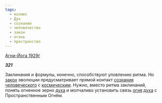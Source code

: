```yaml
---
tags:
  - космос
  - Дух
  - сознание
  - человечество
  - закон
  - огонь
  - пространство
---
```

[Агни-Йога 1929г](https://127.0.0.1:4002/agni/1929)

___321___

Заклинания и формулы, конечно, способствуют уловлению ритма. Но [закон](../../../tags/#закон) эволюции предусматривает прямой контакт [сознания](../../../tags/#сознание) [человеческого](../../../tags/#человечество) с [космическим](../../../tags/#космос). Нужно, вместо ритма заклинаний, понять огненное зерно [духа](../../../tags/#Дух) и молчаливо установить связь [огня](../../../tags/#огонь) [духа](../../../tags/#Дух) с Пространственным Огнём.